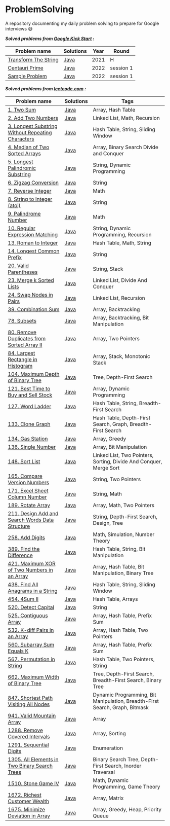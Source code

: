 # ProblemSolving

A repository documenting my daily problem solving to prepare for Google interviews :sweat_smile:

***Solved problems from [Google Kick Start](https://codingcompetitions.withgoogle.com/kickstart) :***

| Problem name | Solutions | Year | Round |
| --- | --- | --- | --- |
| [Transform The String](https://codingcompetitions.withgoogle.com/kickstart/round/0000000000435914/00000000008da461) | [Java](https://github.com/touir1/ProblemSolving/blob/main/src/com/touir/google/kickstart/h2021/TransformTheString.java) | 2021 | H |
| [Centauri Prime](https://codingcompetitions.withgoogle.com/kickstart/round/00000000008f4332/0000000000941ec5) | [Java](https://github.com/touir1/ProblemSolving/blob/main/src/com/touir/google/kickstart/practice2022/CentauriPrime.java) | 2022 | session 1 |
| [Sample Problem](https://codingcompetitions.withgoogle.com/kickstart/round/00000000008f4332/0000000000942404) | [Java](https://github.com/touir1/ProblemSolving/blob/main/src/com/touir/google/kickstart/practice2022/SampleProblem.java) | 2022 | session 1 |


***Solved problems from [leetcode.com](https://leetcode.com/) :***

| Problem name | Solutions | Tags |
| --- | --- | --- |
| [1. Two Sum](https://leetcode.com/problems/two-sum) | [Java](https://github.com/touir1/ProblemSolving/blob/main/src/com/touir/leetcode/solutions/TwoSum.java) | Array, Hash Table |
| [2. Add Two Numbers](https://leetcode.com/problems/add-two-numbers) | [Java](https://github.com/touir1/ProblemSolving/blob/main/src/com/touir/leetcode/solutions/AddTwoNumbers.java) | Linked List, Math, Recursion |
| [3. Longest Substring Without Repeating Characters](https://leetcode.com/problems/longest-substring-without-repeating-characters) | [Java](https://github.com/touir1/ProblemSolving/blob/main/src/com/touir/leetcode/solutions/LongestSubstrNoCharRepeat.java) | Hash Table, String, Sliding Window|
| [4. Median of Two Sorted Arrays](https://leetcode.com/problems/median-of-two-sorted-arrays) | [Java](https://github.com/touir1/ProblemSolving/blob/main/src/com/touir/leetcode/solutions/MedianTwoSortedArrays.java) | Array, Binary Search Divide and Conquer |
| [5. Longest Palindromic Substring](https://leetcode.com/problems/longest-palindromic-substring/) | [Java](https://github.com/touir1/ProblemSolving/blob/main/src/com/touir/leetcode/solutions/LongestPalindromicSubstr.java) | String, Dynamic Programming |
| [6. Zigzag Conversion](https://leetcode.com/problems/zigzag-conversion/) | [Java](https://github.com/touir1/ProblemSolving/blob/main/src/com/touir/leetcode/solutions/ZigzagConversion.java) | String |
| [7. Reverse Integer](https://leetcode.com/problems/reverse-integer/) | [Java](https://github.com/touir1/ProblemSolving/blob/main/src/com/touir/leetcode/solutions/ReverseInteger.java) | Math |
| [8. String to Integer (atoi)](https://leetcode.com/problems/string-to-integer-atoi/) | [Java](https://github.com/touir1/ProblemSolving/blob/main/src/com/touir/leetcode/solutions/StringToIntAtoi.java) | String |
| [9. Palindrome Number](https://leetcode.com/problems/palindrome-number) | [Java](https://github.com/touir1/ProblemSolving/blob/main/src/com/touir/leetcode/solutions/PalindromeNumber.java) | Math |
| [10. Regular Expression Matching](https://leetcode.com/problems/regular-expression-matching/) | [Java](https://github.com/touir1/ProblemSolving/blob/main/src/com/touir/leetcode/solutions/RegexMatching.java) | String, Dynamic Programming, Recursion |
| [13. Roman to Integer](https://leetcode.com/problems/roman-to-integer) | [Java](https://github.com/touir1/ProblemSolving/blob/main/src/com/touir/leetcode/solutions/RomanToInteger.java) | Hash Table, Math, String |
| [14. Longest Common Prefix](https://leetcode.com/problems/longest-common-prefix) | [Java](https://github.com/touir1/ProblemSolving/blob/main/src/com/touir/leetcode/solutions/LongestCommonPrefix.java) | String |
| [20. Valid Parentheses](https://leetcode.com/problems/valid-parentheses) | [Java](https://github.com/touir1/ProblemSolving/blob/main/src/com/touir/leetcode/solutions/ValidParentheses.java) | String, Stack |
| [23. Merge k Sorted Lists](https://leetcode.com/problems/merge-k-sorted-lists/) | [Java](https://github.com/touir1/ProblemSolving/blob/main/src/com/touir/leetcode/solutions/MergeKSortedLists.java) | Linked List, Divide And Conquer |
| [24. Swap Nodes in Pairs](https://leetcode.com/problems/swap-nodes-in-pairs/) | [Java](https://github.com/touir1/ProblemSolving/blob/main/src/com/touir/leetcode/solutions/SwapNodesInPairs.java) | Linked List, Recursion |
| [39. Combination Sum](https://leetcode.com/problems/combination-sum/) | [Java](https://github.com/touir1/ProblemSolving/blob/main/src/com/touir/leetcode/solutions/CombinationSum.java) | Array, Backtracking |
| [78. Subsets](https://leetcode.com/problems/subsets/) | [Java](https://github.com/touir1/ProblemSolving/blob/main/src/com/touir/leetcode/solutions/Subsets.java) | Array, Backtracking, Bit Manipulation |
| [80. Remove Duplicates from Sorted Array II](https://leetcode.com/problems/remove-duplicates-from-sorted-array-ii/) | [Java](https://github.com/touir1/ProblemSolving/blob/main/src/com/touir/leetcode/solutions/RemoveDuplicatesSortedArrayII.java) | Array, Two Pointers |
| [84. Largest Rectangle in Histogram](https://leetcode.com/problems/largest-rectangle-in-histogram/) | [Java](https://github.com/touir1/ProblemSolving/blob/main/src/com/touir/leetcode/solutions/LargestRectangeHistogram.java) | Array, Stack, Monotonic Stack |
| [104. Maximum Depth of Binary Tree](https://leetcode.com/problems/maximum-depth-of-binary-tree/) | [Java](https://github.com/touir1/ProblemSolving/blob/main/src/com/touir/leetcode/solutions/MaximumDepthBinaryTree.java) | Tree, Depth-First Search |
| [121. Best Time to Buy and Sell Stock](https://leetcode.com/problems/best-time-to-buy-and-sell-stock/) | [Java](https://github.com/touir1/ProblemSolving/blob/main/src/com/touir/leetcode/solutions/BestBuySellStock.java) | Array, Dynamic Programming |
| [127. Word Ladder](https://leetcode.com/problems/word-ladder/) | [Java](https://github.com/touir1/ProblemSolving/blob/main/src/com/touir/leetcode/solutions/WordLadder.java) | Hash Table, String, Breadth-First Search |
| [133. Clone Graph](https://leetcode.com/problems/clone-graph/) | [Java](https://github.com/touir1/ProblemSolving/blob/main/src/com/touir/leetcode/solutions/CloneGraph.java) | Hash Table, Depth-First Search, Graph, Breadth-First Search |
| [134. Gas Station](https://leetcode.com/problems/gas-station/) | [Java](https://github.com/touir1/ProblemSolving/blob/main/src/com/touir/leetcode/solutions/GasStation.java) | Array, Greedy |
| [136. Single Number](https://leetcode.com/problems/single-number/) | [Java](https://github.com/touir1/ProblemSolving/blob/main/src/com/touir/leetcode/solutions/SingleNumber.java) | Array, Bit Manipulation |
| [148. Sort List](https://leetcode.com/problems/sort-list/) | [Java](https://github.com/touir1/ProblemSolving/blob/main/src/com/touir/leetcode/solutions/SortList.java) | Linked List, Two Pointers, Sorting, Divide And Conquer, Merge Sort |
| [165. Compare Version Numbers](https://leetcode.com/problems/compare-version-numbers/) | [Java](https://github.com/touir1/ProblemSolving/blob/main/src/com/touir/leetcode/solutions/CompareVersionNumbers.java) | String, Two Pointers |
| [171. Excel Sheet Column Number](https://leetcode.com/problems/excel-sheet-column-number/) | [Java](https://github.com/touir1/ProblemSolving/blob/main/src/com/touir/leetcode/solutions/ExcelSheetColumnNumber.java) | String, Math |
| [189. Rotate Array](https://leetcode.com/problems/rotate-array/) | [Java](https://github.com/touir1/ProblemSolving/blob/main/src/com/touir/leetcode/solutions/RotateArray.java) | Array, Math, Two Pointers |
| [211. Design Add and Search Words Data Structure](https://leetcode.com/problems/design-add-and-search-words-data-structure/) | [Java](https://github.com/touir1/ProblemSolving/blob/main/src/com/touir/leetcode/solutions/SearchWordsDataStructure.java) | String, Depth-First Search, Design, Tree |
| [258. Add Digits](https://leetcode.com/problems/add-digits/) | [Java](https://github.com/touir1/ProblemSolving/blob/main/src/com/touir/leetcode/solutions/AddDigits.java) | Math, Simulation, Number Theory |
| [389. Find the Difference](https://leetcode.com/problems/find-the-difference/) | [Java](https://github.com/touir1/ProblemSolving/blob/main/src/com/touir/leetcode/solutions/FindTheDifference.java) | Hash Table, String, Bit Manipulation |
| [421. Maximum XOR of Two Numbers in an Array](https://leetcode.com/problems/maximum-xor-of-two-numbers-in-an-array/) | [Java](https://github.com/touir1/ProblemSolving/blob/main/src/com/touir/leetcode/solutions/MaxXORInArray.java) | Array, Hash Table, Bit Manipulation, Binary Tree |
| [438. Find All Anagrams in a String](https://leetcode.com/problems/find-all-anagrams-in-a-string/) | [Java](https://github.com/touir1/ProblemSolving/blob/main/src/com/touir/leetcode/solutions/AllAnagramInString.java) | Hash Table, String, Sliding Window |
| [454. 4Sum II](https://leetcode.com/problems/4sum-ii/) | [Java](https://github.com/touir1/ProblemSolving/blob/main/src/com/touir/leetcode/solutions/FourSumII.java) | Hash Table, Arrays |
| [520. Detect Capital](https://leetcode.com/problems/detect-capital) | [Java](https://github.com/touir1/ProblemSolving/blob/main/src/com/touir/leetcode/solutions/DetectCapital.java) | String |
| [525. Contiguous Array](https://leetcode.com/problems/contiguous-array/) | [Java](https://github.com/touir1/ProblemSolving/blob/main/src/com/touir/leetcode/solutions/ContiguousArray.java) | Array, Hash Table, Prefix Sum |
| [532. K-diff Pairs in an Array](https://leetcode.com/problems/k-diff-pairs-in-an-array/) | [Java](https://github.com/touir1/ProblemSolving/blob/main/src/com/touir/leetcode/solutions/KDiffPairsInArray.java) | Array, Hash Table, Two Pointers |
| [560. Subarray Sum Equals K](https://leetcode.com/problems/subarray-sum-equals-k/) | [Java](https://github.com/touir1/ProblemSolving/blob/main/src/com/touir/leetcode/solutions/SubarraySumEqualsK.java) | Array, Hash Table, Prefix Sum |
| [567. Permutation in String](https://leetcode.com/problems/permutation-in-string/) | [Java](https://github.com/touir1/ProblemSolving/blob/main/src/com/touir/leetcode/solutions/PermutationInString.java) | Hash Table, Two Pointers, String |
| [662. Maximum Width of Binary Tree](https://leetcode.com/problems/maximum-width-of-binary-tree/) | [Java](https://github.com/touir1/ProblemSolving/blob/main/src/com/touir/leetcode/solutions/MaximumWidthBinaryTree.java) | Tree, Depth-First Search, Breadth-First Search, Binary Tree |
| [847. Shortest Path Visiting All Nodes](https://leetcode.com/problems/shortest-path-visiting-all-nodes/) | [Java](https://github.com/touir1/ProblemSolving/blob/main/src/com/touir/leetcode/solutions/ShortestPathVisitingAllNodes.java) | Dynamic Programming, Bit Manipulation, Breadth-First Search, Graph, Bitmask |
| [941. Valid Mountain Array](https://leetcode.com/problems/valid-mountain-array/) | [Java](https://github.com/touir1/ProblemSolving/blob/main/src/com/touir/leetcode/solutions/ValidMountainArray.java) | Array |
| [1288. Remove Covered Intervals](https://leetcode.com/problems/remove-covered-intervals/) | [Java](https://github.com/touir1/ProblemSolving/blob/main/src/com/touir/leetcode/solutions/RemoveCoveredIntervals.java) | Array, Sorting |
| [1291. Sequential Digits](https://leetcode.com/problems/sequential-digits) | [Java](https://github.com/touir1/ProblemSolving/blob/main/src/com/touir/leetcode/solutions/SequentialDigits.java) | Enumeration |
| [1305. All Elements in Two Binary Search Trees](https://leetcode.com/problems/all-elements-in-two-binary-search-trees/) | [Java](https://github.com/touir1/ProblemSolving/blob/main/src/com/touir/leetcode/solutions/AllElementsInTwoBST.java) | Binary Search Tree, Depth-First Search, Inorder Traversal |
| [1510. Stone Game IV](https://leetcode.com/problems/stone-game-iv) | [Java](https://github.com/touir1/ProblemSolving/blob/main/src/com/touir/leetcode/solutions/StoneGameIV.java) | Math, Dynamic Programming, Game Theory |
| [1672. Richest Customer Wealth](https://leetcode.com/problems/richest-customer-wealth/) | [Java](https://github.com/touir1/ProblemSolving/blob/main/src/com/touir/leetcode/solutions/RichestCustomerWealth.java) | Array, Matrix |
| [1675. Minimize Deviation in Array](https://leetcode.com/problems/minimize-deviation-in-array/) | [Java](https://github.com/touir1/ProblemSolving/blob/main/src/com/touir/leetcode/solutions/MinimizeDeviationInArray.java) | Array, Greedy, Heap, Priority Queue |
